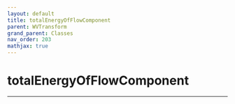 ```yaml
---
layout: default
title: totalEnergyOfFlowComponent
parent: WVTransform
grand_parent: Classes
nav_order: 203
mathjax: true
---
```


#  totalEnergyOfFlowComponent




---

